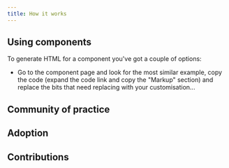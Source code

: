 ```yaml
---
title: How it works
---
```


## Using components

To generate HTML for a component you've got a couple of options:

- Go to the component page and look for the most similar example, copy the code (expand the code link and copy the "Markup" section) and replace the bits that need replacing with your customisation...

## Community of practice

## Adoption

## Contributions
